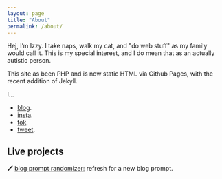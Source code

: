 ```yaml
---
layout: page
title: "About"
permalink: /about/
---
```

Hej, I’m Izzy. I take naps, walk my cat, and "do web stuff" as my family would call it. This is my special interest, and I do mean that as an actually autistic person.

This site as been PHP and is now static HTML via Github Pages, with the recent addition of Jekyll.

I...
* [blog](//izzy.blog).
* [insta](//instagram.com/thejanelively/).
* [tok](//tiktok.com/@izzylively/).
* [tweet](//twitter.com/thejanelively/).

## Live projects
🖊 [blog prompt randomizer:](//blogprompt.xyz) refresh for a new blog prompt.
